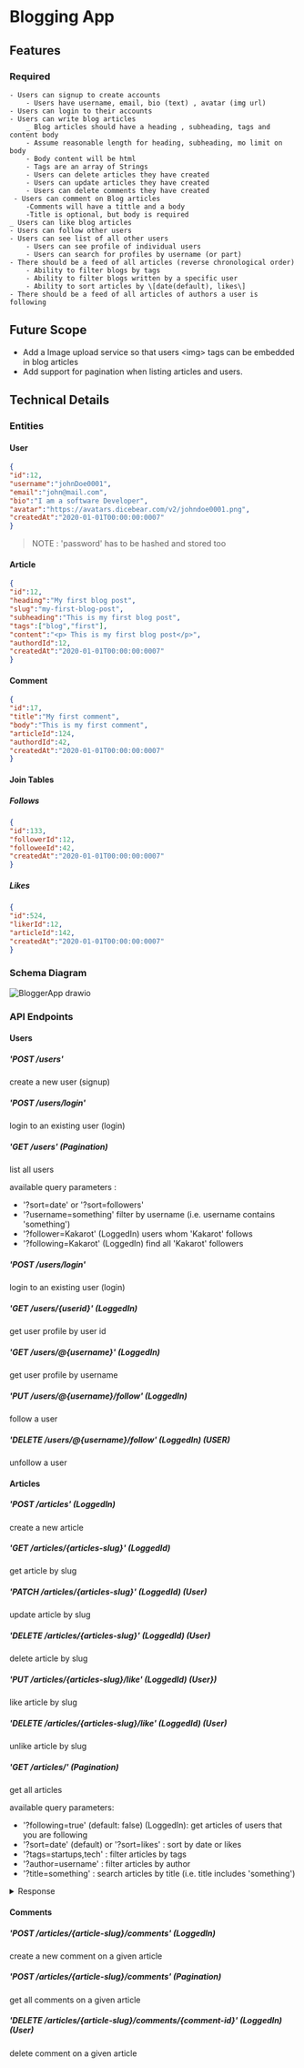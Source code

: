 # Blogging App

## Features
### Required
    - Users can signup to create accounts
        - Users have username, email, bio (text) , avatar (img url)
    - Users can login to their accounts
    - Users can write blog articles
        _ Blog articles should have a heading , subheading, tags and content body
        - Assume reasonable length for heading, subheading, mo limit on body
        - Body content will be html
        - Tags are an array of Strings
        - Users can delete articles they have created
        - Users can update articles they have created
        - Users can delete comments they have created
     - Users can comment on Blog articles
        -Comments will have a tittle and a body
        -Title is optional, but body is required
    _ Users can like blog articles
    - Users can follow other users
    - Users can see list of all other users
        - Users can see profile of individual users
        - Users can search for profiles by username (or part)
    - There should be a feed of all articles (reverse chronological order)
        - Ability to filter blogs by tags
        - Ability to filter blogs written by a specific user
        - Ability to sort articles by \[date(default), likes\]
    - There should be a feed of all articles of authors a user is following

## Future Scope
- Add a Image upload service so that users \<img\> tags can be embedded in blog articles
- Add support for pagination when listing articles and users.

## Technical Details

### Entities


#### User

```json
{
"id":12,
"username":"johnDoe0001",
"email":"john@mail.com",
"bio":"I am a software Developer",
"avatar":"https://avatars.dicebear.com/v2/johndoe0001.png",
"createdAt":"2020-01-01T00:00:00:0007"
}
```
> NOTE : 'password' has to be hashed and stored too

#### Article
```json 
{
"id":12,
"heading":"My first blog post",
"slug":"my-first-blog-post",
"subheading":"This is my first blog post",
"tags":["blog","first"],
"content":"<p> This is my first blog post</p>",
"authordId":12,
"createdAt":"2020-01-01T00:00:00:0007"
}
```
#### Comment
```json
{
"id":17,
"title":"My first comment",
"body":"This is my first comment",
"articleId":124,
"authordId":42,
"createdAt":"2020-01-01T00:00:00:0007"
}
```
#### Join Tables

##### Follows
```json
{
"id":133,
"followerId":12,
"followeeId":42,
"createdAt":"2020-01-01T00:00:00:0007"
}
```

##### Likes
```json
{
"id":524,
"likerId":12,
"articleId":142,
"createdAt":"2020-01-01T00:00:00:0007"
}
```
### Schema Diagram

![BloggerApp drawio](https://github.com/utsavbansal/bloggingapp/assets/16816167/00cc1ac4-af54-4713-a087-ce54796355c9)




### API Endpoints

#### Users

##### 'POST /users'
create a new user (signup)

##### 'POST /users/login'
login to an existing user (login)

##### 'GET /users' (Pagination)
list all users

available query parameters :
- '?sort=date' or '?sort=followers'
- '?username=something' filter by username (i.e. username contains 'something')
- '?follower=Kakarot' (LoggedIn)  users whom 'Kakarot' follows
- '?following=Kakarot' (LoggedIn)  find all 'Kakarot' followers

##### 'POST /users/login'
login to an existing user (login)

##### 'GET /users/{userid}'  (LoggedIn)
get user profile by user id

##### 'GET /users/@{username}' (LoggedIn)
get user profile by username

##### 'PUT /users/@{username}/follow' (LoggedIn)
follow a user
##### 'DELETE /users/@{username}/follow' (LoggedIn) (USER)
unfollow a user

#### Articles

##### 'POST /articles' (LoggedIn)
create a new article

##### 'GET /articles/{articles-slug}' (LoggedId)
get article by slug

##### 'PATCH /articles/{articles-slug}' (LoggedId) (User)
update article by slug

##### 'DELETE /articles/{articles-slug}' (LoggedId) (User)
delete article by slug

##### 'PUT /articles/{articles-slug}/like' (LoggedId) (User})
like article by slug

##### 'DELETE /articles/{articles-slug}/like' (LoggedId) (User)
unlike article by slug

##### 'GET /articles/'  (Pagination)
get all articles

available query parameters:
- '?following=true' (default: false) (LoggedIn): get articles of users that you are following
- '?sort=date' (default) or '?sort=likes' : sort by date or likes
- '?tags=startups,tech' : filter articles by tags
- '?author=username' : filter articles by author
- '?title=something' : search articles by title (i.e. title includes 'something')

<details>
    <summary>Response</summary>
    
```json 
[
       {
        "id":12,
        "heading":"My first blog post",
        "slug":"my-first-blog-post",
        "subheading":"This is my first blog post",
        "tags" : ["blog","first"],
        "author" : {
            "username":"kakarot",
            "avatar": "https://avatars.dicebear.com/v2/johndoe0001.png"
        },
        "createdAt":"2020-01-01T00:00:00:0007"
        } ,
        {
        "id":42,
        "heading":"My first blog post",
        "slug":"another-nice-article",
        "subheading":"This is another nice article",
        "tags":["article","first"],
        "author":{
            "username": "kakarot",
            "avatar": "https://avatars.dicebear.com/v2/johndoe0001.png"
        },
        "createdAt":"2020-01-01T00:00:00:0007"
        }
    ]
   ``` 
</details>



#### Comments

##### 'POST /articles/{article-slug}/comments'  (LoggedIn)
create a new comment on a given article

##### 'POST /articles/{article-slug}/comments'  (Pagination)
get all comments on a given article

##### 'DELETE /articles/{article-slug}/comments/{comment-id}'  (LoggedIn) (User)
delete comment on a given article